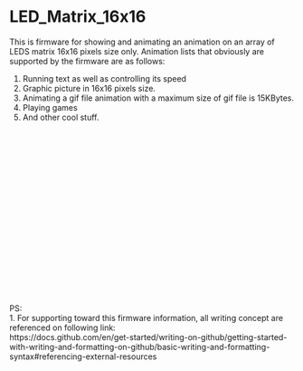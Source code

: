 # LED_Matrix_16x16

This is firmware for showing and animating an animation on an array of LEDS matrix 16x16 pixels size only.
Animation lists that obviously are supported by the firmware are as follows:
1. Running text as well as controlling its speed
1. Graphic picture in 16x16 pixels size.
1. Animating a gif file animation with a maximum size of gif file is 15KBytes.
1. Playing games
1. And other cool stuff.<br />












<br />
<br />
<br />
<br />
<br />
<br />
<br />
<br />
<br />
<br />
<br />
<br />
<br />
<br />
<br />
<br />
<br />
<br />
PS: <br />
1. For supporting toward this firmware information, all writing concept are referenced on following link: <br />
https://docs.github.com/en/get-started/writing-on-github/getting-started-with-writing-and-formatting-on-github/basic-writing-and-formatting-syntax#referencing-external-resources
